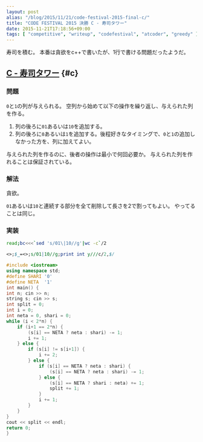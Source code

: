 ```yaml
---
layout: post
alias: "/blog/2015/11/21/code-festival-2015-final-c/"
title: "CODE FESTIVAL 2015 決勝 C - 寿司タワー"
date: 2015-11-21T17:18:56+09:00
tags: [ "competitive", "writeup", "codefestival", "atcoder", "greedy" ]
---
```


寿司を積む。
本番は貪欲をc++で書いたが、1行で書ける問題だったようだ。

<!-- more -->

## [C - 寿司タワー](https://beta.atcoder.jp/contests/code-festival-2015-final-open/tasks/codefestival_2015_final_c) {#c}

### 問題

`0`と`1`の列が与えられる。
空列から始めて以下の操作を繰り返し、与えられた列を作る。

1. 列の後ろに`01`あるいは`10`を追加する。
2. 列の後ろに`0`あるいは`1`を追加する。後程好きなタイミングで、`0`と`1`の追加しなかった方を、列に加えてよい。

与えられた列を作るのに、後者の操作は最小で何回必要か。
与えられた列を作れることは保証されている。

### 解法

貪欲。

`01`あるいは`10`と連続する部分を全て削除して長さを2で割ってもよい。
やってることは同じ。

### 実装

``` sh
read;bc<<<`sed 's/01\|10//g'|wc -c`/2
```

``` perl
<>;$_=<>;s/01|10//g;print int y///c/2,$/
```

``` c++
#include <iostream>
using namespace std;
#define SHARI '0'
#define NETA  '1'
int main() {
int n; cin >> n;
string s; cin >> s;
int split = 0;
int i = 0;
int neta = 0, shari = 0;
while (i < 2*n) {
    if (i+1 == 2*n) {
        (s[i] == NETA ? neta : shari) -= 1;
        i += 1;
    } else {
        if (s[i] != s[i+1]) {
            i += 2;
        } else {
            if (s[i] == NETA ? neta : shari) {
                (s[i] == NETA ? neta : shari) -= 1;
            } else {
                (s[i] == NETA ? shari : neta) += 1;
                split += 1;
            }
            i += 1;
        }
    }
}
cout << split << endl;
return 0;
}
```
